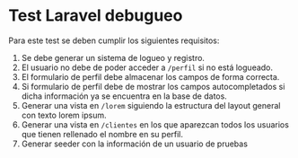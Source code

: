 # Test Laravel debugueo

Para este test se deben cumplir los siguientes requisitos:

1. Se debe generar un sistema de logueo y registro.
2. El usuario no debe de poder acceder a `/perfil` si no está logueado.
3. El formulario de perfil debe almacenar los campos de forma correcta.
4. Si formulario de perfil debe de mostrar los campos autocompletados si dicha información ya se encuentra en la base de datos.
5. Generar una vista en `/lorem` siguiendo la estructura del layout general con texto lorem ipsum.
6. Generar una vista en `/clientes` en los que aparezcan todos los usuarios que tienen rellenado el nombre en su perfil.
7. Generar seeder con la información de un usuario de pruebas

